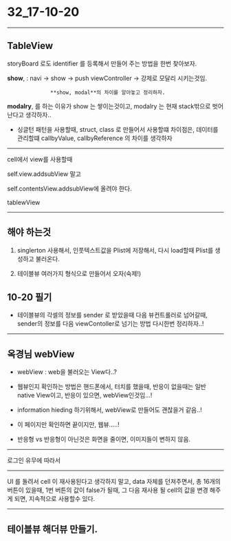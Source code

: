 # 32_17-10-20

---


## TableView 

storyBoard 로도 identifier 를 등록해서 만들어 주는 방법을 한번 찾아보자.

**show**, : navi -> show -> push 
				  viewController -> 강제로 모달리 시키는것임.
				  
				  **show, modal**의 차이를 알아놓고 정리하자.
				  
				  
**modalry**, 를 하는 이유가 show 는 쌓이는것이고, modalry 는 현재 stack밖으로 벗어난다고 생각하자..

- 싱글턴 패턴을 사용할때, struct, class 로 만들어서 사용할떄 차이점은, 데이터를 관리할떄 callbyValue, callbyReference 의 차이를 생각하자 

---

cell에서 view를 사용할때 

self.view.addsubView 말고

self.contentsView.addsubView에 올려야 한다. 

tablewView



---

## 해야 하는것



1. singlerton 사용해서, 인풋텍스트값을 Plist에 저장해서, 다시 load할때 Plist를 생성하고 불러온다. 

2. 테이블뷰 여러가지 형식으로 만들어서 오자(숙제!)



## 10-20 필기

- 테이블뷰의 각셀의 정보를 sender 로 받았을때 다음 뷰컨트롤러로 넘어갈때, sender의 정보를 다음 viewContoller로 넘기는 방법 다시한번 정리하자..!





---

## 옥경님 webView 

- webView : web을 불러오는 View다..? 
- 웹뷰인지 확인하는 방법은 핸드폰에서, 터치를 했을때, 반응이 없을때는 일반 native View이고, 반응이 있으면, webView인것임...! 

- information hieding 하기위해서, webView로 만들어도 괜찮을거 같음..!
- 이 페이지만 확인하면 끝이지만, 웹뷰.....! 

- 반응형 vs 반응형이 아닌것은 화면을 줄이면, 이미지들이 변하지 않음.

---

로그인 유무에 따라서

---


UI 를 돌려서 cell 이 재사용된다고 생각하지 말고, data 자체를 던져주면서, 총 16개의 버튼이 있을때, 1번 버튼의 값이 false가 될때, 그 다음 재사용 될 cell의 값을 변경 해주게 되면, 지속적으로 사용할수 있다.

---

## 테이블뷰 해더뷰 만들기.